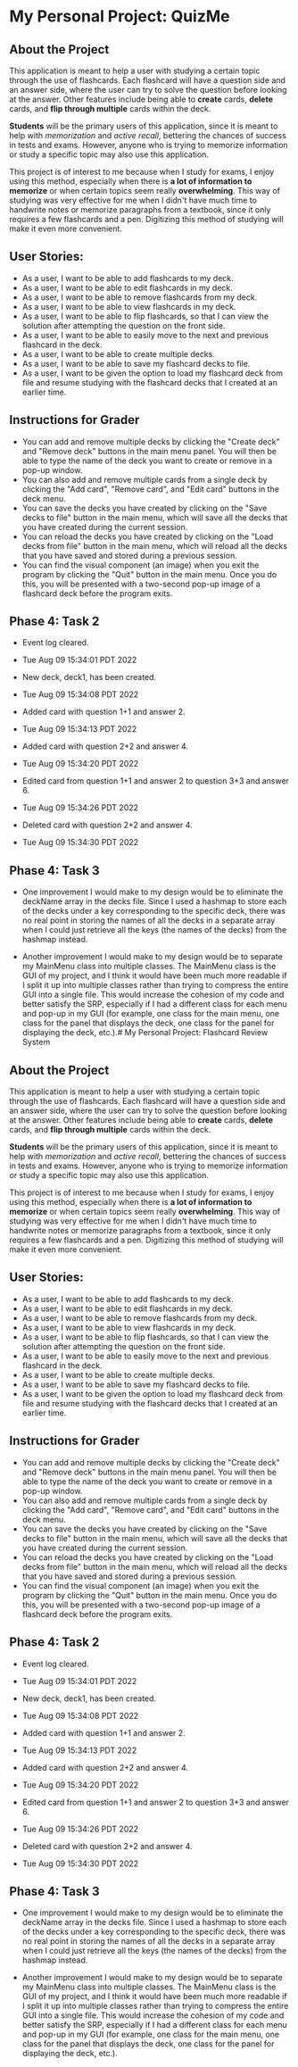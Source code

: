# My Personal Project: QuizMe

## About the Project

This application is meant to help a user with studying a certain topic through the use of flashcards.
Each flashcard will have a question side and an answer side, where the user can try to solve the
question before looking at the answer. Other features include being able to **create** cards, **delete** cards,
and **flip through multiple** cards within the deck.

**Students** will be the primary users of this application, since it is meant to help with _memorization_ and
_active recall_, bettering the chances of success in tests and exams. However, anyone who is trying to memorize
information or study a specific topic may also use this application.

This project is of interest to me because when I study for exams, I enjoy using this method, especially
when there is **a lot of information to memorize** or when certain topics seem really **overwhelming**. This way of
studying was very effective for me when I didn't have much time to handwrite notes or memorize paragraphs from
a textbook, since it only requires a few flashcards and a pen. Digitizing this method of studying will make
it even more convenient.

## User Stories:

- As a user, I want to be able to add flashcards to my deck.
- As a user, I want to be able to edit flashcards in my deck.
- As a user, I want to be able to remove flashcards from my deck.
- As a user, I want to be able to view flashcards in my deck.
- As a user, I want to be able to flip flashcards, so that I can view the solution after attempting the question on
  the front side.
- As a user, I want to be able to easily move to the next and previous flashcard in the deck.
- As a user, I want to be able to create multiple decks.
- As a user, I want to be able to save my flashcard decks to file.
- As a user, I want to be given the option to load my flashcard deck from file and resume studying with the flashcard
  decks that I created at an earlier time.

## Instructions for Grader

- You can add and remove multiple decks by clicking the "Create deck" and "Remove deck" buttons in the main menu panel.
  You will then be able to type the name of the deck you want to create or remove in a pop-up window.
- You can also add and remove multiple cards from a single deck by clicking the "Add card", "Remove card", and "Edit
  card" buttons in the deck menu.
- You can save the decks you have created by clicking on the "Save decks to file" button in the main menu, which will
  save all the decks that you have created during the current session.
- You can reload the decks you have created by clicking on the "Load decks from file" button in the main menu, which
  will reload all the decks that you have saved and stored during a previous session.
- You can find the visual component (an image) when you exit the program by clicking the "Quit" button in the main menu.
  Once you do this, you will be presented with a two-second pop-up image of a flashcard deck before the program exits.

## Phase 4: Task 2

- Event log cleared.
- Tue Aug 09 15:34:01 PDT 2022

- New deck, deck1, has been created.
- Tue Aug 09 15:34:08 PDT 2022

- Added card with question 1+1 and answer 2.
- Tue Aug 09 15:34:13 PDT 2022

- Added card with question 2+2 and answer 4.
- Tue Aug 09 15:34:20 PDT 2022

- Edited card from question 1+1 and answer 2 to question 3+3 and answer 6.
- Tue Aug 09 15:34:26 PDT 2022

- Deleted card with question 2+2 and answer 4.
- Tue Aug 09 15:34:30 PDT 2022

## Phase 4: Task 3

- One improvement I would make to my design would be to eliminate the deckName array in the decks file. Since I used a
  hashmap to store each of the decks under a key corresponding to the specific deck, there was no real point in storing
  the names of all the decks in a separate array when I could just retrieve all the keys (the names of the decks) from the
  hashmap instead.

- Another improvement I would make to my design would be to separate my MainMenu class into multiple classes. The
  MainMenu class is the GUI of my project, and I think it would have been much more readable if I split it up into
  multiple classes rather than trying to compress the entire GUI into a single file. This would increase the cohesion of
  my code and better satisfy the SRP, especially if I had a different class for each menu and pop-up in my GUI (for
  example, one class for the main menu, one class for the panel that displays the deck, one class for the panel for
  displaying the deck, etc.).# My Personal Project: Flashcard Review System

## About the Project

This application is meant to help a user with studying a certain topic through the use of flashcards.
Each flashcard will have a question side and an answer side, where the user can try to solve the
question before looking at the answer. Other features include being able to **create** cards, **delete** cards,
and **flip through multiple** cards within the deck.

**Students** will be the primary users of this application, since it is meant to help with _memorization_ and
_active recall_, bettering the chances of success in tests and exams. However, anyone who is trying to memorize
information or study a specific topic may also use this application.

This project is of interest to me because when I study for exams, I enjoy using this method, especially
when there is **a lot of information to memorize** or when certain topics seem really **overwhelming**. This way of
studying was very effective for me when I didn't have much time to handwrite notes or memorize paragraphs from
a textbook, since it only requires a few flashcards and a pen. Digitizing this method of studying will make
it even more convenient.

## User Stories:

- As a user, I want to be able to add flashcards to my deck.
- As a user, I want to be able to edit flashcards in my deck.
- As a user, I want to be able to remove flashcards from my deck.
- As a user, I want to be able to view flashcards in my deck.
- As a user, I want to be able to flip flashcards, so that I can view the solution after attempting the question on
  the front side.
- As a user, I want to be able to easily move to the next and previous flashcard in the deck.
- As a user, I want to be able to create multiple decks.
- As a user, I want to be able to save my flashcard decks to file.
- As a user, I want to be given the option to load my flashcard deck from file and resume studying with the flashcard
  decks that I created at an earlier time.

## Instructions for Grader

- You can add and remove multiple decks by clicking the "Create deck" and "Remove deck" buttons in the main menu panel.
  You will then be able to type the name of the deck you want to create or remove in a pop-up window.
- You can also add and remove multiple cards from a single deck by clicking the "Add card", "Remove card", and "Edit
  card" buttons in the deck menu.
- You can save the decks you have created by clicking on the "Save decks to file" button in the main menu, which will
  save all the decks that you have created during the current session.
- You can reload the decks you have created by clicking on the "Load decks from file" button in the main menu, which
  will reload all the decks that you have saved and stored during a previous session.
- You can find the visual component (an image) when you exit the program by clicking the "Quit" button in the main menu.
  Once you do this, you will be presented with a two-second pop-up image of a flashcard deck before the program exits.

## Phase 4: Task 2

- Event log cleared.
- Tue Aug 09 15:34:01 PDT 2022

- New deck, deck1, has been created.
- Tue Aug 09 15:34:08 PDT 2022

- Added card with question 1+1 and answer 2.
- Tue Aug 09 15:34:13 PDT 2022

- Added card with question 2+2 and answer 4.
- Tue Aug 09 15:34:20 PDT 2022

- Edited card from question 1+1 and answer 2 to question 3+3 and answer 6.
- Tue Aug 09 15:34:26 PDT 2022

- Deleted card with question 2+2 and answer 4.
- Tue Aug 09 15:34:30 PDT 2022

## Phase 4: Task 3

- One improvement I would make to my design would be to eliminate the deckName array in the decks file. Since I used a
  hashmap to store each of the decks under a key corresponding to the specific deck, there was no real point in storing
  the names of all the decks in a separate array when I could just retrieve all the keys (the names of the decks) from the
  hashmap instead.

- Another improvement I would make to my design would be to separate my MainMenu class into multiple classes. The
  MainMenu class is the GUI of my project, and I think it would have been much more readable if I split it up into
  multiple classes rather than trying to compress the entire GUI into a single file. This would increase the cohesion of
  my code and better satisfy the SRP, especially if I had a different class for each menu and pop-up in my GUI (for
  example, one class for the main menu, one class for the panel that displays the deck, one class for the panel for
  displaying the deck, etc.).
